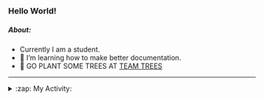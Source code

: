 ### Hello World!

##### About:
- Currently I am a student.
- 🌱 I’m learning how to make better documentation.
- 🌱 GO PLANT SOME TREES AT [TEAM TREES](https://teamtrees.org/)

---
<details>
  <summary>:zap: My Activity:</summary>
  
<!--START_SECTION:waka-->
![Code Time](http://img.shields.io/badge/Code%20Time-1%2C241%20hrs%2011%20mins-blue)

**I'm a Night 🦉** 

```text
🌞 Morning                2017 commits        ███░░░░░░░░░░░░░░░░░░░░░░   10.22 % 
🌆 Daytime                6655 commits        ████████░░░░░░░░░░░░░░░░░   33.72 % 
🌃 Evening                5691 commits        ███████░░░░░░░░░░░░░░░░░░   28.84 % 
🌙 Night                  5371 commits        ███████░░░░░░░░░░░░░░░░░░   27.22 % 
```
📅 **I'm Most Productive on Wednesday** 

```text
Monday                   2728 commits        ███░░░░░░░░░░░░░░░░░░░░░░   13.82 % 
Tuesday                  2705 commits        ███░░░░░░░░░░░░░░░░░░░░░░   13.71 % 
Wednesday                4665 commits        ██████░░░░░░░░░░░░░░░░░░░   23.64 % 
Thursday                 2602 commits        ███░░░░░░░░░░░░░░░░░░░░░░   13.19 % 
Friday                   2099 commits        ███░░░░░░░░░░░░░░░░░░░░░░   10.64 % 
Saturday                 1688 commits        ██░░░░░░░░░░░░░░░░░░░░░░░   08.55 % 
Sunday                   3247 commits        ████░░░░░░░░░░░░░░░░░░░░░   16.45 % 
```


📊 **This Week I Spent My Time On** 

```text
🔥 Editors: 
Android Studio           4 hrs 27 mins       ███████████░░░░░░░░░░░░░░   43.66 % 
IntelliJ                 3 hrs 8 mins        ████████░░░░░░░░░░░░░░░░░   30.87 % 
VS Code                  2 hrs 35 mins       ██████░░░░░░░░░░░░░░░░░░░   25.47 % 

🐱‍💻 Projects: 
java-springboot-projects 3 hrs 8 mins        ████████░░░░░░░░░░░░░░░░░   30.87 % 
py-series                2 hrs 2 mins        █████░░░░░░░░░░░░░░░░░░░░   20.02 % 
swag-store               1 hr 43 mins        ████░░░░░░░░░░░░░░░░░░░░░   16.95 % 
CSE224-Fundamentals-of-An1 hr 4 mins         ███░░░░░░░░░░░░░░░░░░░░░░   10.61 % 
test                     49 mins             ██░░░░░░░░░░░░░░░░░░░░░░░   08.13 % 
```


 Last Updated on 19/10/2023 20:10:57 UTC
<!--END_SECTION:waka-->
</details>
